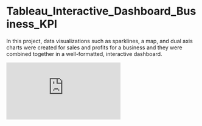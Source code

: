 # Tableau_Interactive_Dashboard_Business_KPI

In this project, data visualizations such as sparklines, a map, and dual axis charts were created for sales and profits for a business and they were combined together in a well-formatted, interactive dashboard.

![](https://github.com/SKandar-1/Figures/blob/main/KPI_Dashboard_082921.pdf)

